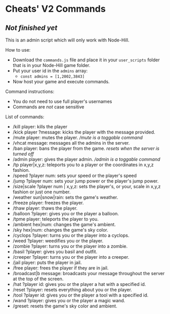 # Cheats' V2 Commands

## *Not finished yet*

This is an admin script which will only work with Node-Hill.

How to use:
- Download the `commands.js` file and place it in your `user_scripts` folder that is in your Node-Hill game folder.
- Put your user id in the `admins` array:
    - `const admins = [1,2002,3843]`
- Now host your game and execute commands.


Command instructions:
- You do not need to use full player's usernames
- Commands are *not* case sensitive

List of commands:

- /kill player: kills the player
- /kick player ?message: kicks the player with the message provided.
- /mute player: mutes the player. */mute is a toggable command*
- /vhcat message: messages all the admins in the server.
- /ban player: bans the player from the game. *resets when the server is turned off*
- /admin player: gives the player admin. */admin is a toggable command*
- /tp player|x,y,z: teleports you to a player or the coordinates in x,y,z fashion.
- /speed ?player num: sets your speed or the player's speed
- /jump ?player num: sets your jump power or the player's jump power.
- /size|scale ?player num | x,y,z: sets the player's, or your, scale in x,y,z fashion or just one number.
- /weather sun|snow|rain: sets the game's weather.
- /freeze player: freezes the player.
- /thaw player: thaws the player.
- /balloon ?player: gives you or the player a balloon.
- /tpme player: teleports the player to you.
- /ambient hex|num: changes the game's ambient.
- /sky hex|num: changes the game's sky color.
- /cyclops ?player: turns you or the player into a cyclops.
- /weed ?player: weedifies you or the player.
- /zombie ?player: turns you or the player into a zombie.
- /basil ?player: gives you basil and outfit.
- /creeper ?player: turns you or the player into a creeper.
- /jail player: puts the player in jail.
- /free player: frees the player if they are in jail.
- /broadcast|b message: broadcasts your message throughout the server at the top of the screen.
- /hat ?player id: gives you or the player a hat with a specified id.
- /reset ?player: resets everything about you or the player.
- /tool ?player id: gives you or the player a tool with a specified id.
- /wand ?player: gives you or the player a magic wand.
- /greset: resets the game's sky color and ambient.
